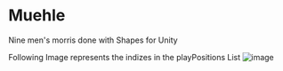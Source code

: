 # Muehle

Nine men's morris done with Shapes for Unity

Following Image represents the indizes in the playPositions List
![image](https://user-images.githubusercontent.com/50342621/110938647-776b7080-8334-11eb-8732-919c78244c07.png)
